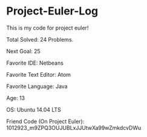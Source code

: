 # Project-Euler-Log
This is my code for project euler! 

Total Solved: 24 Problems.

Next Goal: 25

Favorite IDE: Netbeans

Favorite Text Editor: Atom

Favorite Language: Java

Age: 13

OS: Ubuntu 14.04 LTS

Friend Code (On Project Euler): 1012923_m9ZPQ3OUJUBLxJJUtwXa99wZmkdcvDWu

